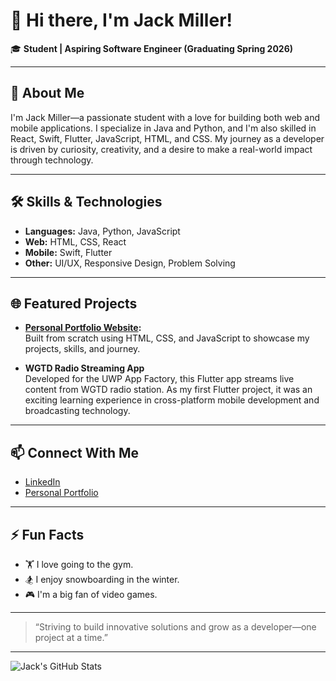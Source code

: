# 👋 Hi there, I'm Jack Miller!

🎓 **Student | Aspiring Software Engineer (Graduating Spring 2026)**

---

## 🚀 About Me

I'm Jack Miller—a passionate student with a love for building both web and mobile applications. I specialize in Java and Python, and I'm also skilled in React, Swift, Flutter, JavaScript, HTML, and CSS. My journey as a developer is driven by curiosity, creativity, and a desire to make a real-world impact through technology.

---

## 🛠️ Skills & Technologies

- **Languages:** Java, Python, JavaScript
- **Web:** HTML, CSS, React
- **Mobile:** Swift, Flutter
- **Other:** UI/UX, Responsive Design, Problem Solving

---

## 🌐 Featured Projects

- **[Personal Portfolio Website](https://mjack6182.github.io/Personal-Portfolio/):**  
  Built from scratch using HTML, CSS, and JavaScript to showcase my projects, skills, and journey.

- **WGTD Radio Streaming App**  
  Developed for the UWP App Factory, this Flutter app streams live content from WGTD radio station. As my first Flutter project, it was an exciting learning experience in cross-platform mobile development and broadcasting technology.

---

## 📫 Connect With Me

- [LinkedIn](https://www.linkedin.com/in/mjack6182)
- [Personal Portfolio](https://mjack6182.github.io/Personal-Portfolio/)

---

## ⚡ Fun Facts

- 🏋️ I love going to the gym.
- 🏂 I enjoy snowboarding in the winter.
- 🎮 I'm a big fan of video games.

---

> “Striving to build innovative solutions and grow as a developer—one project at a time.”

---

![Jack's GitHub Stats](https://github-readme-stats.vercel.app/api?username=mjack6182&show_icons=true&theme=tokyonight)
